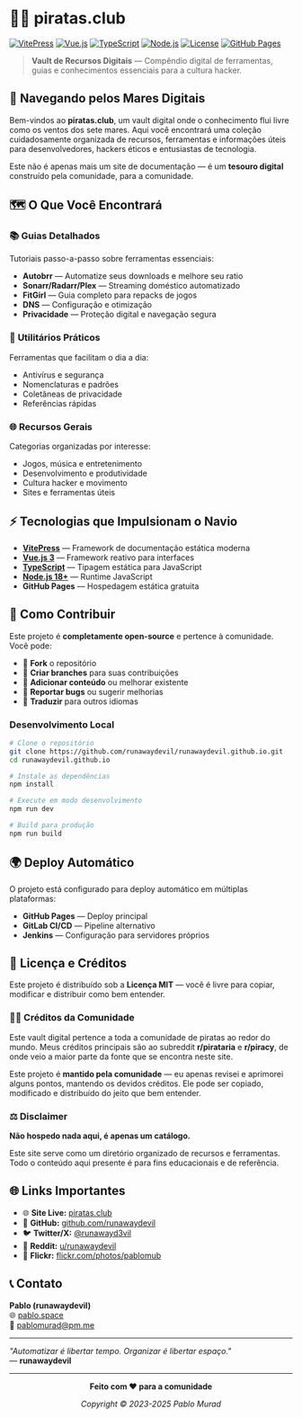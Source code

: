 # 🏴‍☠️ piratas.club

[![VitePress](https://img.shields.io/badge/VitePress-1.5.0-646CFF?style=for-the-badge&logo=vitepress&logoColor=white)](https://vitepress.dev/)
[![Vue.js](https://img.shields.io/badge/Vue.js-3.5.22-4FC08D?style=for-the-badge&logo=vue.js&logoColor=white)](https://vuejs.org/)
[![TypeScript](https://img.shields.io/badge/TypeScript-5.0.0-3178C6?style=for-the-badge&logo=typescript&logoColor=white)](https://www.typescriptlang.org/)
[![Node.js](https://img.shields.io/badge/Node.js-18+-339933?style=for-the-badge&logo=node.js&logoColor=white)](https://nodejs.org/)
[![License](https://img.shields.io/badge/License-MIT-green?style=for-the-badge)](https://opensource.org/licenses/MIT)
[![GitHub Pages](https://img.shields.io/badge/GitHub%20Pages-222222?style=for-the-badge&logo=github&logoColor=white)](https://pages.github.com/)

> **Vault de Recursos Digitais** — Compêndio digital de ferramentas, guias e conhecimentos essenciais para a cultura hacker.

## 🌊 Navegando pelos Mares Digitais

Bem-vindos ao **piratas.club**, um vault digital onde o conhecimento flui livre como os ventos dos sete mares. Aqui você encontrará uma coleção cuidadosamente organizada de recursos, ferramentas e informações úteis para desenvolvedores, hackers éticos e entusiastas de tecnologia.

Este não é apenas mais um site de documentação — é um **tesouro digital** construído pela comunidade, para a comunidade.

## 🗺️ O Que Você Encontrará

### 📚 **Guias Detalhados**
Tutoriais passo-a-passo sobre ferramentas essenciais:
- **Autobrr** — Automatize seus downloads e melhore seu ratio
- **Sonarr/Radarr/Plex** — Streaming doméstico automatizado
- **FitGirl** — Guia completo para repacks de jogos
- **DNS** — Configuração e otimização
- **Privacidade** — Proteção digital e navegação segura

### 🔧 **Utilitários Práticos**
Ferramentas que facilitam o dia a dia:
- Antivírus e segurança
- Nomenclaturas e padrões
- Coletâneas de privacidade
- Referências rápidas

### 🌐 **Recursos Gerais**
Categorias organizadas por interesse:
- Jogos, música e entretenimento
- Desenvolvimento e produtividade
- Cultura hacker e movimento
- Sites e ferramentas úteis

## ⚡ Tecnologias que Impulsionam o Navio

- **[VitePress](https://vitepress.dev/)** — Framework de documentação estática moderna
- **[Vue.js 3](https://vuejs.org/)** — Framework reativo para interfaces
- **[TypeScript](https://www.typescriptlang.org/)** — Tipagem estática para JavaScript
- **[Node.js 18+](https://nodejs.org/)** — Runtime JavaScript
- **GitHub Pages** — Hospedagem estática gratuita

## 🚀 Como Contribuir

Este projeto é **completamente open-source** e pertence à comunidade. Você pode:

- 🍴 **Fork** o repositório
- 🌿 **Criar branches** para suas contribuições
- 📝 **Adicionar conteúdo** ou melhorar existente
- 🐛 **Reportar bugs** ou sugerir melhorias
- 📖 **Traduzir** para outros idiomas

### Desenvolvimento Local

```bash
# Clone o repositório
git clone https://github.com/runawaydevil/runawaydevil.github.io.git
cd runawaydevil.github.io

# Instale as dependências
npm install

# Execute em modo desenvolvimento
npm run dev

# Build para produção
npm run build
```

## 🌍 Deploy Automático

O projeto está configurado para deploy automático em múltiplas plataformas:

- **GitHub Pages** — Deploy principal
- **GitLab CI/CD** — Pipeline alternativo
- **Jenkins** — Configuração para servidores próprios

## 📜 Licença e Créditos

Este projeto é distribuído sob a **Licença MIT** — você é livre para copiar, modificar e distribuir como bem entender.

### 🏴‍☠️ Créditos da Comunidade

Este vault digital pertence a toda a comunidade de piratas ao redor do mundo. Meus créditos principais são ao subreddit **r/pirataria** e **r/piracy**, de onde veio a maior parte da fonte que se encontra neste site.

Este projeto é **mantido pela comunidade** — eu apenas revisei e aprimorei alguns pontos, mantendo os devidos créditos. Ele pode ser copiado, modificado e distribuído do jeito que bem entender.

### ⚖️ Disclaimer

**Não hospedo nada aqui, é apenas um catálogo.**

Este site serve como um diretório organizado de recursos e ferramentas. Todo o conteúdo aqui presente é para fins educacionais e de referência.

## 🌐 Links Importantes

- 🌐 **Site Live:** [piratas.club](https://piratas.club)
- 🐙 **GitHub:** [github.com/runawaydevil](https://github.com/runawaydevil)
- 🐦 **Twitter/X:** [@runawayd3vil](https://x.com/runawayd3vil)
- 🧠 **Reddit:** [u/runawaydevil](https://reddit.com/u/runawaydevil)
- 📸 **Flickr:** [flickr.com/photos/pablomub](https://flickr.com/photos/pablomub/)

## 📞 Contato

**Pablo (runawaydevil)**  
🌐 [pablo.space](https://pablo.space)  
📧 pablomurad@pm.me

---

*"Automatizar é libertar tempo. Organizar é libertar espaço."*  
— **runawaydevil**

---

<div align="center">

**Feito com ❤️ para a comunidade**

*Copyright © 2023-2025 Pablo Murad*

</div>
